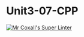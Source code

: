 # Unit3-07-CPP
[![Mr Coxall's Super Linter](https://github.com/ICS3U-Programming-PeterS/Unit3-07-CPP/workflows/Mr%20Coxall's%20Super%20Linter/badge.svg)](https://github.com/ICS3U-Programming-PeterS/Unit3-07-CPP/actions/)
